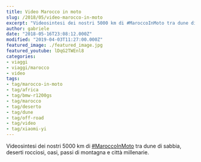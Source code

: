 ```yaml
---
title: Video Marocco in moto
slug: /2018/05/video-marocco-in-moto
excerpt: "Videosintesi dei nostri 5000 km di #MaroccoInMoto tra dune di sabbia, deserti rocciosi, oasi, passi di montagna e città millenarie."
author: gabriele
date: "2018-05-16T23:08:12.000Z"
modified: "2019-04-03T11:27:00.000Z"
featured_image: ./featured_image.jpg
featured_youtube: lDqG2TWEnl8
categories:
- viaggi
- viaggi/marocco
- video
tags:
- tag/marocco-in-moto
- tag/africa
- tag/bmw-r1200gs
- tag/marocco
- tag/deserto
- tag/dune
- tag/off-road
- tag/video
- tag/xiaomi-yi
---
```

Videosintesi dei nostri 5000 km di [#MaroccoInMoto](/tag/maroccoinmoto/) tra dune di sabbia, deserti rocciosi, oasi, passi di montagna e città millenarie.